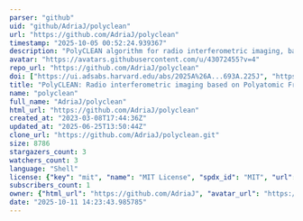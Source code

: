 ```yaml
---
parser: "github"
uid: "github/AdriaJ/polyclean"
url: "https://github.com/AdriaJ/polyclean"
timestamp: "2025-10-05 00:52:24.939367"
description: "PolyCLEAN algorithm for radio interferometric imaging, based on Polyatomic Frank-Wolfe."
avatar: "https://avatars.githubusercontent.com/u/43072455?v=4"
repo_url: "https://github.com/AdriaJ/polyclean"
doi: ["https://ui.adsabs.harvard.edu/abs/2025A%26A...693A.225J", "https://ui.adsabs.harvard.edu/abs/2025ascl.soft09020J/abstract"]
title: "PolyCLEAN: Radio interferometric imaging based on Polyatomic Frank-Wolfe"
name: "polyclean"
full_name: "AdriaJ/polyclean"
html_url: "https://github.com/AdriaJ/polyclean"
created_at: "2023-03-08T17:44:36Z"
updated_at: "2025-06-25T13:50:44Z"
clone_url: "https://github.com/AdriaJ/polyclean.git"
size: 8786
stargazers_count: 3
watchers_count: 3
language: "Shell"
license: {"key": "mit", "name": "MIT License", "spdx_id": "MIT", "url": "https://api.github.com/licenses/mit", "node_id": "MDc6TGljZW5zZTEz"}
subscribers_count: 1
owner: {"html_url": "https://github.com/AdriaJ", "avatar_url": "https://avatars.githubusercontent.com/u/43072455?v=4", "login": "AdriaJ", "type": "User"}
date: "2025-10-11 14:23:43.985785"
---
```

